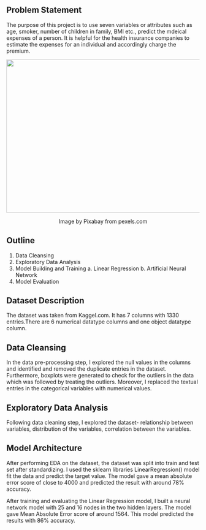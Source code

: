 ## Problem Statement
The purpose of this project is to use seven variables or attributes such as age, smoker, number of children in family, BMI etc., predict the mdeical expenses of a person. It is helpful for the health insurance companies to estimate the expenses for an individual and accordingly charge the premium.

<p align="center">

  <img src="https://images.pexels.com/photos/40751/running-runner-long-distance-fitness-40751.jpeg?auto=compress&cs=tinysrgb&w=1260&h=750&dpr=2"  width="700" height="400" />
   
</p>

<p align="center">
  Image by Pixabay from pexels.com
</p>

## Outline
1. Data Cleansing
2. Exploratory Data Analysis
3. Model Building and Training
  a. Linear Regression
  b. Artificial Neural Network
 4. Model Evaluation
 
 ## Dataset Description
 The dataset was taken from Kaggel.com. It has 7 columns with 1330 entries.There are 6 numerical datatype columns and one object datatype column.  
 
 ## Data Cleansing
 In the data pre-processing step, I explored the null values in the columns and identified and removed the duplicate entries in the dataset. Furthermore, boxplots were generated to check for the outliers in the data which was followed by treating the outliers. Moreover, I replaced the textual entries in the categorical variables with numerical values.
 
 ## Exploratory Data Analysis
 Following data cleaning step, I explored the dataset- relationship between variables, distribution of the variables, correlation between the variables. 
 
 ## Model Architecture 
 After performing EDA on the dataset, the dataset was split into train and test set after standardizing. I used the sklearn libraries LinearRegression() model fit the data and predict the target value. The model gave a mean absolute error score of close to 4000 and predicted the result with around 78% accuracy. 
 
 After training and evaluating the Linear Regression model, I built a neural network model with 25 and 16 nodes in the two hidden layers. The model gave Mean Absolute Error score of around 1564. This model predicted the results with 86% accuracy. 
 
 

